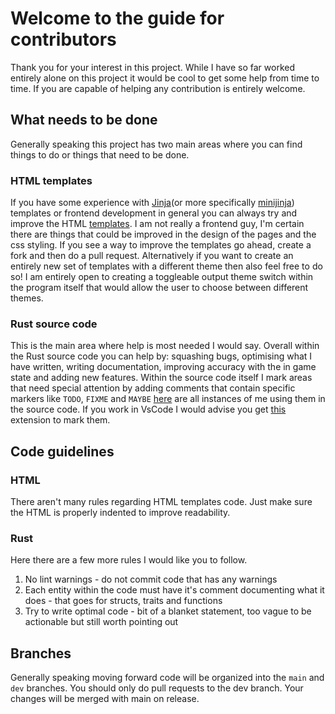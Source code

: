 # Welcome to the guide for contributors

Thank you for your interest in this project. While I have so far worked entirely
alone on this project it would be cool to get some help from time to time. If
you are capable of helping any contribution is entirely welcome.

## What needs to be done

Generally speaking this project has two main areas where you can find things to
do or things that need to be done.

### HTML templates

If you have some experience with
[Jinja](https://jinja.palletsprojects.com/en/3.1.x/)(or more specifically
[minijinja](https://docs.rs/minijinja/latest/minijinja/)) templates or frontend
development in general you can always try and improve the HTML
[templates](./templates/). I am not really a frontend guy, I'm certain there are
things that could be improved in the design of the pages and the css styling. If
you see a way to improve the templates go ahead, create a fork and then do a
pull request. Alternatively if you want to create an entirely new set of
templates with a different theme then also feel free to do so! I am entirely
open to creating a toggleable output theme switch within the program itself that
would allow the user to choose between different themes.

### Rust source code

This is the main area where help is most needed I would say. Overall within the
Rust source code you can help by: squashing bugs, optimising what I have
written, writing documentation, improving accuracy with the in game state and
adding new features. Within the source code itself I mark areas that need
special attention by adding comments that contain specific markers like
```TODO```, ```FIXME``` and ```MAYBE```
[here](https://github.com/search?q=repo%3ATCA166%2FCK3-history-extractor+%28TODO+OR+FIXME+OR+MAYBE%29&type=code)
are all instances of me using them in the source code. If you work in VsCode I
would advise you get
[this](https://marketplace.visualstudio.com/items?itemName=Gruntfuggly.todo-tree)
extension to mark them.

## Code guidelines

### HTML

There aren't many rules regarding HTML templates code. Just make sure the HTML
is properly indented to improve readability.

### Rust

Here there are a few more rules I would like you to follow.

1. No lint warnings - do not commit code that has any warnings
2. Each entity within the code must have it's comment documenting what it does -
   that goes for structs, traits and functions
3. Try to write optimal code - bit of a blanket statement, too vague to be
   actionable but still worth pointing out

## Branches

Generally speaking moving forward code will be organized into the
```main``` and ```dev``` branches. You should only do pull requests to the dev
branch. Your changes will be merged with main on release.
